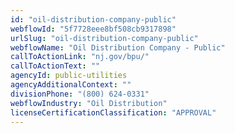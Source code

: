 ```yaml
---
id: "oil-distribution-company-public"
webflowId: "5f7728eee8bf508cb9317898"
urlSlug: "oil-distribution-company-public"
webflowName: "Oil Distribution Company - Public"
callToActionLink: "nj.gov/bpu/"
callToActionText: ""
agencyId: public-utilities
agencyAdditionalContext: ""
divisionPhone: "(800) 624-0331"
webflowIndustry: "Oil Distribution"
licenseCertificationClassification: "APPROVAL"
---
```

